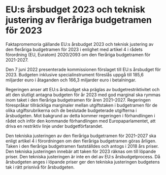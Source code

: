 # EU:s årsbudget 2023 och teknisk justering av fleråriga budgetramen för 2023

Faktapromemoria gällande EU:s årsbudget 2023 och teknisk justering av den fleråriga budgetramen för 2023 i enlighet med artikel 4 i rådets förordning (EU, Euratom) 2020/2093 om den fleråriga budgetramen för 2021-2027.

Den 7 juni 2022 presenterade kommissionen förslaget till EU:s årsbudget för 2023. Budgeten inklusive specialinstrument föreslås uppgå till 185,6 miljarder euro i åtaganden och 166,3 miljarder euro i betalningar.

Regeringen anser att EU:s årsbudget ska präglas av budgetrestriktivitet och att den slutligt antagna budgeten för år 2023 med god marginal ska rymmas inom taket i den fleråriga budgetramen för åren 2021–2027. Regeringen förespråkar tillräckliga marginaler mellan utgiftstaken i budgetramen för de olika utgiftsrubrikerna och de beslutade budgeterade utgifterna i årsbudgeten. Mot bakgrund av detta kommer regeringen i förhandlingen i rådet och inför den kommande förhandlingen med Europa­parlamentet, att driva en restriktiv linje under budgetförfarandet.

Den tekniska justeringen av den fleråriga budgetramen för 2021–2027 ska enligt artikel 4 i förordningen om den fleråriga budgetramen göras årligen. Taken i den fleråriga budgetramen fastställdes och antogs i 2018 års priser. Den tekniska justeringen innebär att taken för 2023 räknas om till löpande priser. Den tekniska justeringen är inte en del av EU:s årsbudgetprocess. Då årsbudgeten anges i löpande priser ger den tekniska justeringen budgetens tak i rätt prisnivå för årsbudgeten.
